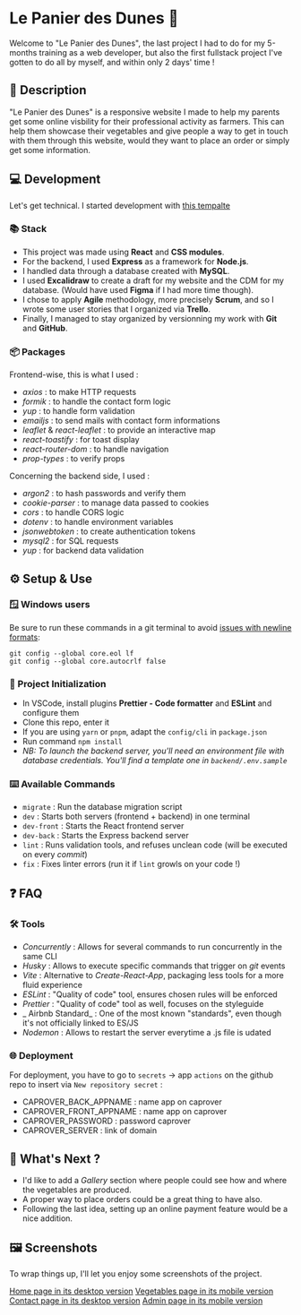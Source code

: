 # Le Panier des Dunes 🥕

Welcome to "Le Panier des Dunes", the last project I had to do for my 5-months training as a web developer, but also the first fullstack project I've gotten to do all by myself, and within only 2 days' time !

## 📝 Description

"Le Panier des Dunes" is a responsive website I made to help my parents get some online visbility for their professional activity as farmers.
This can help them showcase their vegetables and give people a way to get in touch with them through this website, would they want to place an order or simply get some information.

## 💻 Development

Let's get technical.
I started development with [this tempalte](https://github.com/WildCodeSchool/js-template-fullstack)

### 📚 Stack

- This project was made using **React** and **CSS modules**.
- For the backend, I used **Express** as a framework for **Node.js**.
- I handled data through a database created with **MySQL**.
- I used **Excalidraw** to create a draft for my website and the CDM for my database. (Would have used **Figma** if I had more time though).
- I chose to apply **Agile** methodology, more precisely **Scrum**, and so I wrote some user stories that I organized via **Trello**.
- Finally, I managed to stay organized by versionning my work with **Git** and **GitHub**.

### 📦 Packages

Frontend-wise, this is what I used :

- _axios_ : to make HTTP requests
- _formik_ : to handle the contact form logic
- _yup_ : to handle form validation
- _emailjs_ : to send mails with contact form informations
- _leaflet_ & _react-leaflet_ : to provide an interactive map
- _react-toastify_ : for toast display
- _react-router-dom_ : to handle navigation
- _prop-types_ : to verify props

Concerning the backend side, I used :

- _argon2_ : to hash passwords and verify them
- _cookie-parser_ : to manage data passed to cookies
- _cors_ : to handle CORS logic
- _dotenv_ : to handle environment variables
- _jsonwebtoken_ : to create authentication tokens
- _mysql2_ : for SQL requests
- _yup_ : for backend data validation

## ⚙️ Setup & Use

### 🪟 Windows users

Be sure to run these commands in a git terminal to avoid [issues with newline formats](https://en.wikipedia.org/wiki/Newline#Issues_with_different_newline_formats):

```
git config --global core.eol lf
git config --global core.autocrlf false
```

### 🚀 Project Initialization

- In VSCode, install plugins **Prettier - Code formatter** and **ESLint** and configure them
- Clone this repo, enter it
- If you are using `yarn` or `pnpm`, adapt the `config/cli` in `package.json`
- Run command `npm install`
- _NB: To launch the backend server, you'll need an environment file with database credentials. You'll find a template one in `backend/.env.sample`_

### ⌨️ Available Commands

- `migrate` : Run the database migration script
- `dev` : Starts both servers (frontend + backend) in one terminal
- `dev-front` : Starts the React frontend server
- `dev-back` : Starts the Express backend server
- `lint` : Runs validation tools, and refuses unclean code (will be executed on every _commit_)
- `fix` : Fixes linter errors (run it if `lint` growls on your code !)

## ❓ FAQ

### 🛠️ Tools

- _Concurrently_ : Allows for several commands to run concurrently in the same CLI
- _Husky_ : Allows to execute specific commands that trigger on _git_ events
- _Vite_ : Alternative to _Create-React-App_, packaging less tools for a more fluid experience
- _ESLint_ : "Quality of code" tool, ensures chosen rules will be enforced
- _Prettier_ : "Quality of code" tool as well, focuses on the styleguide
- _ Airbnb Standard_ : One of the most known "standards", even though it's not officially linked to ES/JS
- _Nodemon_ : Allows to restart the server everytime a .js file is udated

### 🌐 Deployment

For deployment, you have to go to `secrets` → app `actions` on the github repo to insert via `New repository secret` :

- CAPROVER_BACK_APPNAME : name app on caprover
- CAPROVER_FRONT_APPNAME : name app on caprover
- CAPROVER_PASSWORD : password caprover
- CAPROVER_SERVER : link of domain

## 🤔 What's Next ?

- I'd like to add a _Gallery_ section where people could see how and where the vegetables are produced.
- A proper way to place orders could be a great thing to have also.
- Following the last idea, setting up an online payment feature would be a nice addition.

## 🖼️ Screenshots

To wrap things up, I'll let you enjoy some screenshots of the project.

[Home page in its desktop version](frontend\src\assets_ressources_\screenshots\desktop-home.png)
[Vegetables page in its mobile version](frontend\src\assets_ressources_\screenshots\mobile-vege.png)
[Contact page in its desktop version](frontend\src\assets_ressources_\screenshots\desktop-contact.png)
[Admin page in its mobile version](frontend\src\assets_ressources_\screenshots\mobile-admin.png)
